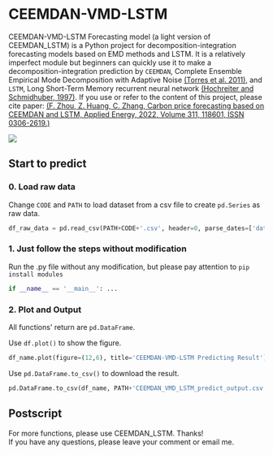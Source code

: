 CEEMDAN-VMD-LSTM
===
CEEMDAN-VMD-LSTM Forecasting model (a light version of CEEMDAN_LSTM) is a Python project for decomposition-integration forecasting models based on EMD methods and LSTM. It is a relatively imperfect module but beginners can quickly use it to make a decomposition-integration prediction by `CEEMDAN`, Complete Ensemble Empirical Mode Decomposition with Adaptive Noise [(Torres et al. 2011)](https://ieeexplore.ieee.org/abstract/document/5947265/), and `LSTM`, Long Short-Term Memory recurrent neural network [(Hochreiter and Schmidhuber, 1997)](https://ieeexplore.ieee.org/abstract/document/6795963). If you use or refer to the content of this project, please cite paper: [(F. Zhou, Z. Huang, C. Zhang,
Carbon price forecasting based on CEEMDAN and LSTM, Applied Energy, 2022, Volume 311, 118601, ISSN 0306-2619.)](https://doi.org/10.1016/j.apenergy.2022.118601.)

![](https://github.com/FateMurphy/CEEMDAN_LSTM/blob/938a00538b4cdf0abe26be7022129b7cb2852c0e/figure/Hybrid%20CEEMDAN-VMD-LSTM%20predictor%20flowchart.svg)

## Start to predict
### 0. Load raw data
Change `CODE` and `PATH` to load dataset from a csv file to create `pd.Series` as raw data.
```python
df_raw_data = pd.read_csv(PATH+CODE+'.csv', header=0, parse_dates=['date'], date_parser=lambda x: datetime.datetime.strptime(x, '%Y%m%d'))
```
### 1. Just follow the steps without modification
Run the .py file without any modification, but please pay attention to `pip install modules`
```python
if __name__ == '__main__': ...
```

### 2. Plot and Output
All functions' return are `pd.DataFrame`.  

Use `df.plot()` to show the figure.
```python
df_name.plot(figure=(12,6), title='CEEMDAN-VMD-LSTM Predicting Result')
```

Use `pd.DataFrame.to_csv()` to download the result.
```python
pd.DataFrame.to_csv(df_name, PATH+'CEEMDAN_VMD_LSTM_predict_output.csv')
```

## Postscript
For more functions, please use CEEMDAN_LSTM. Thanks!  
If you have any questions, please leave your comment or email me.
